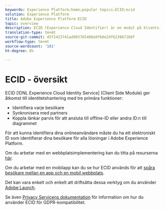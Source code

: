 ```yaml
---
keywords: Experience Platform;home;popular topics;ECID;ecid
solution: Experience Platform
title: Adobe Experience Platform ECID
topic: overview
description: ECID (Experience Cloud Identifier) är en modul på klientsidan som ger tillgång till identitetshantering och som tillhandahåller tre primära funktioner.
translation-type: tm+mt
source-git-commit: 45f2423741ad993765408a9f60e2df6238671b9f
workflow-type: tm+mt
source-wordcount: '181'
ht-degree: 8%

---
```



# ECID - översikt

ECID [!DNL Experience Cloud Identity Service] (Client Side Module) ger åtkomst till identitetshantering med tre primära funktioner:

- Identifiera varje besökare
- Synkronisera med partners
- Koppla länkar parvis för att ansluta till offline-ID eller andra ID:n till diagrammet

För att kunna identifiera dina onlineanvändare måste du ha ett elektroniskt ID som identifierar dina besökare för alla lösningar i Adobe Experience Platform.

Om du arbetar med en webbplatsimplementering kan du titta på resurserna [här](https://docs.adobe.com/content/help/sv-SE/id-service/using/home.html).

Om du arbetar med en mobilapp kan du se hur ECID används för att [spåra besökare mellan en app och en mobil webbplats](https://docs.adobe.com/content/help/en/mobile-services/ios/sdk-reference-ios/hybrid-app.html).

Det kan vara enkelt och enkelt att driftsätta dessa verktyg om du använder [Adobe Launch](https://docs.adobe.com/content/help/en/launch/using/overview.html).

Se även [Privacy Servicens dokumentation](../privacy-service/identity-data.md) för information om hur du använder ECID för GDPR-kompatibilitet.

